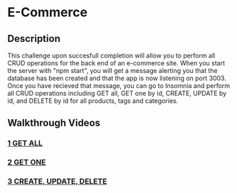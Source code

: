 # E-Commerce

## Description
This challenge upon succesfull completion will allow you to perform all CRUD operations for the back end of an e-commerce site. When you start the server with "npm start", you will get a message alerting you that the database has been created and that the app is now listening on port 3003. Once you have recieved that message, you can go to Insomnia and perform all CRUD operations including GET all, GET one by id, CREATE, UPDATE by id, and DELETE by id for all products, tags and categories. 

## Walkthrough Videos
### [1 GET ALL](https://drive.google.com/file/d/1R6M49VZZ9kBT3zEzk4SY7s5HNJjf_Koy/view?usp=sharing)
### [2 GET ONE](https://drive.google.com/file/d/1Og9FfNG0l2KhZ_azATGkLYBaO0sqUg8l/view?usp=sharing)
### [3 CREATE, UPDATE, DELETE](https://drive.google.com/file/d/14zDdGj5k-AU4gzPd2HK9GgcbcZlT4LXG/view?usp=sharing)
